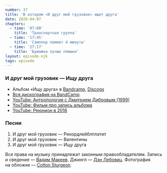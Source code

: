 ```yaml
---
number: 37
title: 'В котором «И друг мой грузовик» ищет друга'
date: 2020-04-07
chapters:
  - time: '07:00'
    title: 'Транспортная группа'
  - time: '17:45'
    title: 'Сэмплер помнит 4 минуты'
  - time: '27:17'
    title: 'Бумажка лучше плюшки'
layout: episode.njk
tags: episode
---
```


### И друг мой грузовик — Ищу друга

- Альбом «Ищу друга» в
  [Bandcamp](https://idmg.bandcamp.com/album/--2),
  [Discogs](https://www.discogs.com/master/1425138)
- [Вся дискография на BandCamp](https://idmg.bandcamp.com/)
- [YouTube: Антропология с Дмитрием Дибровым (1999)](https://youtu.be/Etnv8LiFZAI)
- [YouTube: Фильм про запись альбома](https://youtu.be/2-hRPu4Gn_E)
- [YouTube: Реюнион в 2016](https://youtu.be/ikz48WHRYAM)

### Песни

1. И друг мой грузовик — Рекордлейблплатит
2. И друг мой грузовик — Валентины
3. И друг мой грузовик — Ищу друга

Все права на музыку принадлежат законным правообладателям.
Запись и сведение — [Вадим Макеев](https://twitter.com/pepelsbey).
Джингл — [Дэн Лебовиц](https://www.youtube.com/channel/UC38A5qHrlc_Zgua7vL4b96w).
Фотография на обложке — [Colton Sturgeon](https://unsplash.com/photos/2NX9ug3v-xI).
